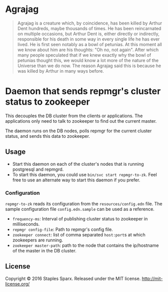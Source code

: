 # Agrajag

> Agrajag is a creature which, by coincidence, has been killed by Arthur Dent hundreds, maybe thousands of times. He has been reincarnated on multiple occasions, but Arthur Dent is, either directly or indirectly, responsible for his death in some way in every single life he has ever lived. He is first seen notably as a bowl of petunias. At this moment all we know about him are his thoughts: "Oh no, not again". After which many people speculated that if we knew exactly why the bowl of petunias thought this, we would know a lot more of the nature of the Universe than we do now. The reason Agrajag said this is because he was killed by Arthur in many ways before. 

# Daemon that sends repmgr's cluster status to zookeeper

This decouples the DB cluster from the clients or applications. The applications only need to talk to zookeeper to find out the current master.

The daemon runs on the DB nodes, polls repmgr for the current cluster status, and sends this data to zookeeper.

## Usage

- Start this daemon on each of the cluster's nodes that is running postgresql and repmgrd.
- To start this daemon, you could use `bin/svc start repmgr-to-zk`. Feel free to use an alternate way to start this daemon if you prefer.

### Configuration
`repmgr-to-zk` reads its configuration from the `resources/config.edn` file. The sample configuration file `config.edn.sample` can be used as a reference.

- `frequency-ms`: Interval of publishing cluster status to zookeeper in milliseconds.
- `repmgr config-file`: Path to repmgr's config file.
- `zookeeper connect`: list of comma separated `host:port`s at which zookeepers are running.
- `zookeeper master-path`: path to the node that contains the ip/hostname of the master in the DB cluster.

## License

Copyright © 2016 Staples Sparx. Released under the MIT license. http://mit-license.org/
